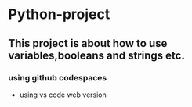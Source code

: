 # Python-project
## This project is about how to use variables,booleans and strings etc.
### using github codespaces
* using vs code web version
